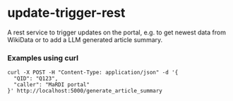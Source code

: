 # update-trigger-rest
A rest service to trigger updates on the portal, e.g. to get newest data from WikiData or to add a LLM generated article summary.

### Examples using curl

```shell
curl -X POST -H "Content-Type: application/json" -d '{
  "QID": "Q123",
  "caller": "MaRDI portal"
}' http://localhost:5000/generate_article_summary
```

